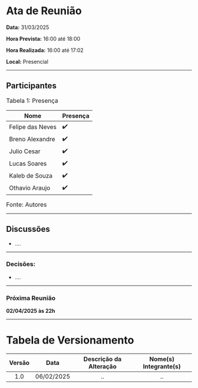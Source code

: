 # Ata de Reunião 

**Data:** 31/03/2025  

**Hora Prevista:** 16:00 até 18:00

**Hora Realizada:** 16:00 até 17:02

**Local:** Presencial

---

## Participantes

<font size="3"><p style="text-align: left">Tabela 1: Presença</p></font>


| Nome            | Presença |
|-----------------|----------|
| Felipe das Neves  | ✔️    |
| Breno Alexandre   | ✔️    |
| Julio Cesar       | ✔️    |
| Lucas Soares      | ✔️    |
| Kaleb de Souza    | ✔️    |
| Othavio Araujo    | ✔️    |

<font size="3"><p style="text-align: left">Fonte: Autores</p></font>

---
## Discussões

- ....



---
### Decisões:
- ....


---
### Próxima Reunião
**02/04/2025 às 22h**

---

# Tabela de Versionamento 

| Versão | Data | Descrição da Alteração | Nome(s) Integrante(s) |
| :----: | :--: | :--------------------: | :-------------------: |
| 1.0 | 06/02/2025 | .. | .. |